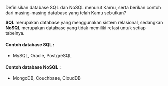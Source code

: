 Definisikan database SQL dan NoSQL menurut Kamu, serta berikan contoh dari masing-masing database yang telah Kamu sebutkan?

**SQL** merupakan database yang menggunakan sistem relasional, sedangkan **NoSQL** merupakan database yang tidak memiliki relasi untuk setiap tabelnya.

#### Contoh database SQL :
- MySQL, Oracle, PostgreSQL
#### Contoh database NoSQL :
- MongoDB, Couchbase, CloudDB